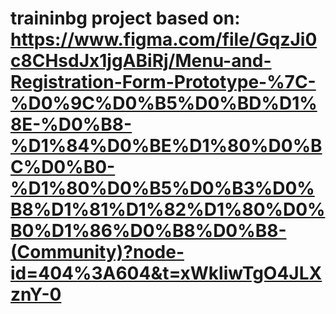 # traininbg project based on: https://www.figma.com/file/GqzJi0c8CHsdJx1jgABiRj/Menu-and-Registration-Form-Prototype-%7C-%D0%9C%D0%B5%D0%BD%D1%8E-%D0%B8-%D1%84%D0%BE%D1%80%D0%BC%D0%B0-%D1%80%D0%B5%D0%B3%D0%B8%D1%81%D1%82%D1%80%D0%B0%D1%86%D0%B8%D0%B8-(Community)?node-id=404%3A604&t=xWkliwTgO4JLXznY-0
